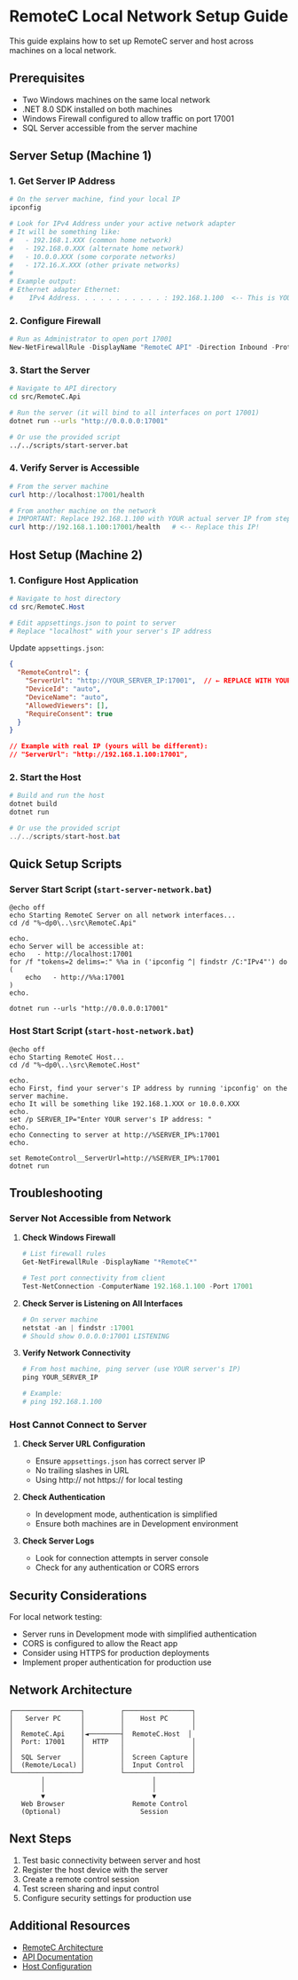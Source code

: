 # RemoteC Local Network Setup Guide

This guide explains how to set up RemoteC server and host across machines on a local network.

## Prerequisites

- Two Windows machines on the same local network
- .NET 8.0 SDK installed on both machines
- Windows Firewall configured to allow traffic on port 17001
- SQL Server accessible from the server machine

## Server Setup (Machine 1)

### 1. Get Server IP Address
```powershell
# On the server machine, find your local IP
ipconfig

# Look for IPv4 Address under your active network adapter
# It will be something like:
#   - 192.168.1.XXX (common home network)
#   - 192.168.0.XXX (alternate home network)
#   - 10.0.0.XXX (some corporate networks)
#   - 172.16.X.XXX (other private networks)
# 
# Example output:
# Ethernet adapter Ethernet:
#    IPv4 Address. . . . . . . . . . . : 192.168.1.100  <-- This is YOUR server IP
```

### 2. Configure Firewall
```powershell
# Run as Administrator to open port 17001
New-NetFirewallRule -DisplayName "RemoteC API" -Direction Inbound -Protocol TCP -LocalPort 17001 -Action Allow
```

### 3. Start the Server
```bash
# Navigate to API directory
cd src/RemoteC.Api

# Run the server (it will bind to all interfaces on port 17001)
dotnet run --urls "http://0.0.0.0:17001"

# Or use the provided script
../../scripts/start-server.bat
```

### 4. Verify Server is Accessible
```powershell
# From the server machine
curl http://localhost:17001/health

# From another machine on the network
# IMPORTANT: Replace 192.168.1.100 with YOUR actual server IP from step 1!
curl http://192.168.1.100:17001/health   # <-- Replace this IP!
```

## Host Setup (Machine 2)

### 1. Configure Host Application
```powershell
# Navigate to host directory
cd src/RemoteC.Host

# Edit appsettings.json to point to server
# Replace "localhost" with your server's IP address
```

Update `appsettings.json`:
```json
{
  "RemoteControl": {
    "ServerUrl": "http://YOUR_SERVER_IP:17001",  // ← REPLACE WITH YOUR ACTUAL SERVER IP!
    "DeviceId": "auto",
    "DeviceName": "auto",
    "AllowedViewers": [],
    "RequireConsent": true
  }
}

// Example with real IP (yours will be different):
// "ServerUrl": "http://192.168.1.100:17001",
```

### 2. Start the Host
```powershell
# Build and run the host
dotnet build
dotnet run

# Or use the provided script
../../scripts/start-host.bat
```

## Quick Setup Scripts

### Server Start Script (`start-server-network.bat`)
```batch
@echo off
echo Starting RemoteC Server on all network interfaces...
cd /d "%~dp0\..\src\RemoteC.Api"

echo.
echo Server will be accessible at:
echo   - http://localhost:17001
for /f "tokens=2 delims=:" %%a in ('ipconfig ^| findstr /C:"IPv4"') do (
    echo   - http://%%a:17001
)
echo.

dotnet run --urls "http://0.0.0.0:17001"
```

### Host Start Script (`start-host-network.bat`)
```batch
@echo off
echo Starting RemoteC Host...
cd /d "%~dp0\..\src\RemoteC.Host"

echo.
echo First, find your server's IP address by running 'ipconfig' on the server machine.
echo It will be something like 192.168.1.XXX or 10.0.0.XXX
echo.
set /p SERVER_IP="Enter YOUR server's IP address: "
echo.
echo Connecting to server at http://%SERVER_IP%:17001
echo.

set RemoteControl__ServerUrl=http://%SERVER_IP%:17001
dotnet run
```

## Troubleshooting

### Server Not Accessible from Network

1. **Check Windows Firewall**
   ```powershell
   # List firewall rules
   Get-NetFirewallRule -DisplayName "*RemoteC*"
   
   # Test port connectivity from client
   Test-NetConnection -ComputerName 192.168.1.100 -Port 17001
   ```

2. **Check Server is Listening on All Interfaces**
   ```powershell
   # On server machine
   netstat -an | findstr :17001
   # Should show 0.0.0.0:17001 LISTENING
   ```

3. **Verify Network Connectivity**
   ```powershell
   # From host machine, ping server (use YOUR server's IP)
   ping YOUR_SERVER_IP
   
   # Example:
   # ping 192.168.1.100
   ```

### Host Cannot Connect to Server

1. **Check Server URL Configuration**
   - Ensure `appsettings.json` has correct server IP
   - No trailing slashes in URL
   - Using http:// not https:// for local testing

2. **Check Authentication**
   - In development mode, authentication is simplified
   - Ensure both machines are in Development environment

3. **Check Server Logs**
   - Look for connection attempts in server console
   - Check for any authentication or CORS errors

## Security Considerations

For local network testing:
- Server runs in Development mode with simplified authentication
- CORS is configured to allow the React app
- Consider using HTTPS for production deployments
- Implement proper authentication for production use

## Network Architecture

```
┌─────────────────┐         ┌─────────────────┐
│   Server PC     │         │    Host PC      │
│                 │         │                 │
│  RemoteC.Api    │◄────────┤  RemoteC.Host  │
│  Port: 17001    │  HTTP   │                 │
│                 │         │                 │
│  SQL Server     │         │  Screen Capture │
│  (Remote/Local) │         │  Input Control  │
└─────────────────┘         └─────────────────┘
        │                           │
        │                           │
        ▼                           ▼
   Web Browser                 Remote Control
   (Optional)                    Session
```

## Next Steps

1. Test basic connectivity between server and host
2. Register the host device with the server
3. Create a remote control session
4. Test screen sharing and input control
5. Configure security settings for production use

## Additional Resources

- [RemoteC Architecture](ARCHITECTURE.md)
- [API Documentation](../src/RemoteC.Api/README.md)
- [Host Configuration](../src/RemoteC.Host/README.md)